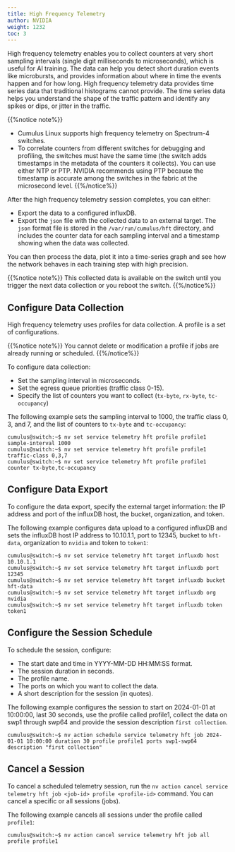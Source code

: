 ```yaml
---
title: High Frequency Telemetry
author: NVIDIA
weight: 1232
toc: 3
---
```

High frequency telemetry enables you to collect counters at very short sampling intervals (single digit milliseconds to microseconds), which is useful for AI training. The data can help you detect short duration events like microbursts, and provides information about where in time the events happen and for how long. High frequency telemetry data provides time series data that traditional histograms cannot provide. The time series data helps you understand the shape of the traffic pattern and identify any spikes or dips, or jitter in the traffic.

{{%notice note%}}
- Cumulus Linux supports high frequency telemetry on Spectrum-4 switches.
- To correlate counters from different switches for debugging and profiling, the switches must have the same time (the switch adds timestamps in the metadata of the counters it collects). You can use either NTP or PTP. NVIDIA recommends using PTP because the timestamp is accurate among the switches in the fabric at the microsecond level.
{{%/notice%}}

After the high frequency telemetry session completes, you can either:
- Export the data to a configured influxDB.
- Export the `json` file with the collected data to an external target. The `json` format file is stored in the `/var/run/cumulus/hft` directory, and includes the counter data for each sampling interval and a timestamp showing when the data was collected.

You can then process the data, plot it into a time-series graph and see how the network behaves in each training step with high precision.

{{%notice note%}}
This collected data is available on the switch until you trigger the next data collection or you reboot the switch.
{{%/notice%}}

## Configure Data Collection

High frequency telemetry uses profiles for data collection. A profile is a set of configurations.

{{%notice note%}}
You cannot delete or modification a profile if jobs are already running or scheduled.
{{%/notice%}}

To configure data collection:
- Set the sampling interval in microseconds.
- Set the egress queue priorities (traffic class 0-15).
- Specify the list of counters you want to collect (`tx-byte`, `rx-byte`, `tc-occupancy`)

The following example sets the sampling interval to 1000, the traffic class 0, 3, and 7, and the list of counters to `tx-byte` and `tc-occupancy`:

```
cumulus@switch:~$ nv set service telemetry hft profile profile1 sample-interval 1000
cumulus@switch:~$ nv set service telemetry hft profile profile1 traffic-class 0,3,7 
cumulus@switch:~$ nv set service telemetry hft profile profile1 counter tx-byte,tc-occupancy
```

## Configure Data Export

To configure the data export, specify the external target information: the IP address and port of the influxDB host, the bucket, organization, and token.

The following example configures data upload to a configured influxDB and sets the influxDB host IP address to 10.10.1.1, port to 12345, bucket to `hft-data`, organization to `nvidia` and token to `token1`:

``` 
cumulus@switch:~$ nv set service telemetry hft target influxdb host 10.10.1.1 
cumulus@switch:~$ nv set service telemetry hft target influxdb port 12345 
cumulus@switch:~$ nv set service telemetry hft target influxdb bucket hft-data 
cumulus@switch:~$ nv set service telemetry hft target influxdb org nvidia 
cumulus@switch:~$ nv set service telemetry hft target influxdb token token1 
```

## Configure the Session Schedule

To schedule the session, configure:
- The start date and time in YYYY-MM-DD HH:MM:SS format.
- The session duration in seconds.
- The profile name.
- The ports on which you want to collect the data.
- A short description for the session (in quotes).

The following example configures the session to start on 2024-01-01 at 10:00:00, last 30 seconds, use the profile called profile1, collect the data on swp1 through swp64 and provide the session description `first collection`.
``` 
cumulus@switch:~$ nv action schedule service telemetry hft job 2024-01-01 10:00:00 duration 30 profile profile1 ports swp1-swp64 description "first collection"
```

## Cancel a Session

To cancel a scheduled telemetry session, run the `nv action cancel service telemetry hft job <job-id> profile <profile-id>` command. You can cancel a specific or all sessions (jobs).

The following example cancels all sessions under the profile called `profile1`:

```
cumulus@switch:~$ nv action cancel service telemetry hft job all profile profile1
```